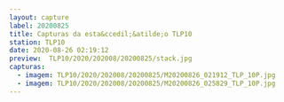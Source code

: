 ```yaml
---
layout: capture
label: 20200825
title: Capturas da esta&ccedil;&atilde;o TLP10
station: TLP10
date: 2020-08-26 02:19:12
preview:  TLP10/2020/202008/20200825/stack.jpg
capturas:
  - imagem: TLP10/2020/202008/20200825/M20200826_021912_TLP_10P.jpg
  - imagem: TLP10/2020/202008/20200825/M20200826_025829_TLP_10P.jpg
---
```

